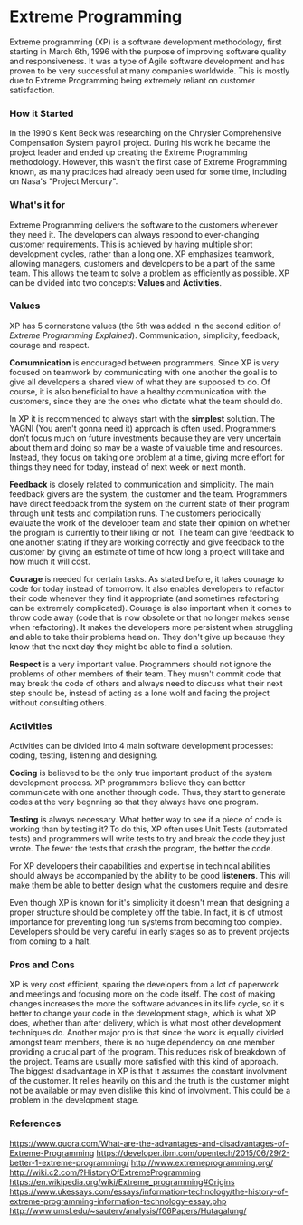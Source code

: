 # Extreme Programming

 Extreme programming (XP) is a software development methodology, first starting in March 6th, 1996 with the purpose of improving software quality and responsiveness. It was a type of Agile software development and has proven to be very successful at many companies worldwide. This is mostly due to Extreme Programming being extremely reliant on customer satisfaction.

### How it Started

  In the 1990's Kent Beck was researching on the Chrysler Comprehensive Compensation System payroll project. During his work he became the project leader and ended up creating the Extreme Programming methodology. However, this wasn't the first case of Extreme Programming known, as many practices had already been used for some time, including on Nasa's "Project Mercury". 

### What's it for
  Extreme Programming delivers the software to the customers whenever they need it. The developers can always respond to ever-changing customer requirements. This is achieved by having multiple short development cycles, rather than a long one.
  XP emphasizes teamwork, allowing managers, customers and developers to be a part of the same team. This allows the team to solve a problem as efficiently as possible. XP can be divided into two concepts: **Values** and **Activities**.
  
### Values
  XP has 5 cornerstone values (the 5th was added in the second edition of *Extreme Programming Explained*). Communication, simplicity, feedback, courage and respect.
  
   **Comumnication** is encouraged between programmers. Since XP is very focused on teamwork by communicating with one another the goal is to give all developers a shared view of what they are supposed to do. Of course, it is also beneficial to have a healthy communication with the customers, since they are the ones who dictate what the team should do.
   
   In XP it is recommended to always start with the **simplest** solution. The YAGNI (You aren't gonna need it) approach is often used. Programmers don't focus much on future investments because they are very uncertain about them and doing so may be a waste of valuable time and resources. Instead, they focus on taking one problem at a time, giving more effort for things they need for today, instead of next week or next month.
   
   **Feedback** is closely related to communication and simplicity. The main feedback givers are the system, the customer and the team. Programmers have direct feedback from the system on the current state of their program through unit tests and compilation runs. The customers periodically evaluate the work of the developer team and state their opinion on whether the program is currently to their liking or not. The team can give feedback to one another stating if they are working correctly and give feedback to the customer by giving an estimate of time of how long a project will take and how much it will cost.
   
   **Courage** is needed for certain tasks. As stated before, it takes courage to code for today instead of tomorrow. It also enables developers to refactor their code whenever they find it appropriate (and sometimes refactoring can be extremely complicated). Courage is also important when it comes to throw code away (code that is now obsolete or that no longer makes sense when refactoring). It makes the developers more persistent when struggling and able to take their problems head on. They don't give up because they know that the next day they might be able to find a solution.
   
   **Respect** is a very important value. Programmers should not ignore the problems of other members of their team. They  musn't commit code that may break the code of others and always need to discuss what their next step should be, instead of acting as a lone wolf and facing the project without consulting others.
  
### Activities
  Activities can be divided into 4 main software development processes: coding, testing, listening and designing. 
  
  **Coding** is believed to be the only true important product of the system development process. XP programmers believe they can better communicate with one another through code. Thus, they start to generate codes at the very begnning so that they always have one program.
  
  **Testing** is always necessary. What better way to see if a piece of code is working than by testing it? To do this, XP often uses Unit Tests (automated tests) and programmers will write tests to try and break the code they just wrote. The fewer the tests that crash the program, the better the code.
  
  For XP developers their capabilities and expertise in techincal abilities should always be accompanied by the ability to be good **listeners**. This will make them be able to better design what the customers require and desire.
  
  Even though XP is known for it's simplicity it doesn't mean that designing a proper structure should be completely off the table. In fact, it is of utmost importance for preventing long run systems from becoming too complex. Developers should be very careful in early stages so as to prevent projects from coming to a halt.
  
### Pros and Cons
  XP is very cost efficient, sparing the developers from a lot of paperwork and meetings and focusing more on the code itself. The cost of making changes increases the more the software advances in its life cycle, so it's better to change your code in the development stage, which is what XP does, whether than after delivery, which is what most other development techniques do.
  Another major pro is that since the work is equally divided amongst team members, there is no huge dependency on one member providing a crucial part of the program. This reduces risk of breakdown of the project. Teams are usually more satisfied with this kind of approach.
  The biggest disadvantage in XP is that it assumes the constant involvment of the customer. It relies heavily on this and the truth is  the customer might not be available or may even dislike this kind of involvment. This could be a problem in the development stage.
   
### References
https://www.quora.com/What-are-the-advantages-and-disadvantages-of-Extreme-Programming
https://developer.ibm.com/opentech/2015/06/29/2-better-1-extreme-programming/
http://www.extremeprogramming.org/
http://wiki.c2.com/?HistoryOfExtremeProgramming
https://en.wikipedia.org/wiki/Extreme_programming#Origins
https://www.ukessays.com/essays/information-technology/the-history-of-extreme-programming-information-technology-essay.php
http://www.umsl.edu/~sauterv/analysis/f06Papers/Hutagalung/
